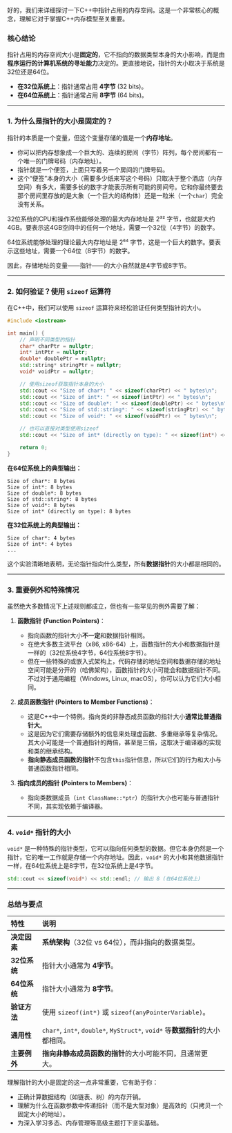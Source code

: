 好的，我们来详细探讨一下C++中指针占用的内存空间。这是一个非常核心的概念，理解它对于掌握C++内存模型至关重要。

### 核心结论

指针占用的内存空间大小是**固定的**，它不指向的数据类型本身的大小影响，而是由**程序运行的计算机系统的寻址能力**决定的。更直接地说，指针的大小取决于系统是32位还是64位。

*   **在32位系统上**：指针通常占用 **4字节** (32 bits)。
*   **在64位系统上**：指针通常占用 **8字节** (64 bits)。

---

### 1. 为什么是指针的大小是固定的？

指针的本质是一个变量，但这个变量存储的值是一个**内存地址**。

*   你可以把内存想象成一个巨大的、连续的房间（字节）阵列，每个房间都有一个唯一的门牌号码（内存地址）。
*   指针就是一个便签，上面只写着另一个房间的门牌号码。
*   这个“便签”本身的大小（需要多少纸来写这个号码）只取决于整个酒店（内存空间）有多大，需要多长的数字才能表示所有可能的房间号。它和你最终要去那个房间里存放的是大象（一个巨大的结构体）还是一粒米（一个`char`）完全没有关系。

32位系统的CPU和操作系统能够处理的最大内存地址是 2³² 字节，也就是大约4GB。要表示这4GB空间中的任何一个地址，需要一个32位（4字节）的数字。

64位系统能够处理的理论最大内存地址是 2⁶⁴ 字节，这是一个巨大的数字。要表示这些地址，需要一个64位（8字节）的数字。

因此，存储地址的变量——指针——的大小自然就是4字节或8字节。

---

### 2. 如何验证？使用 `sizeof` 运算符

在C++中，我们可以使用 `sizeof` 运算符来轻松验证任何类型指针的大小。

```cpp
#include <iostream>

int main() {
    // 声明不同类型的指针
    char* charPtr = nullptr;
    int* intPtr = nullptr;
    double* doublePtr = nullptr;
    std::string* stringPtr = nullptr;
    void* voidPtr = nullptr;

    // 使用sizeof获取指针本身的大小
    std::cout << "Size of char*: " << sizeof(charPtr) << " bytes\n";
    std::cout << "Size of int*: " << sizeof(intPtr) << " bytes\n";
    std::cout << "Size of double*: " << sizeof(doublePtr) << " bytes\n";
    std::cout << "Size of std::string*: " << sizeof(stringPtr) << " bytes\n";
    std::cout << "Size of void*: " << sizeof(voidPtr) << " bytes\n";

    // 也可以直接对类型使用sizeof
    std::cout << "Size of int* (directly on type): " << sizeof(int*) << " bytes\n";

    return 0;
}
```

**在64位系统上的典型输出：**
```
Size of char*: 8 bytes
Size of int*: 8 bytes
Size of double*: 8 bytes
Size of std::string*: 8 bytes
Size of void*: 8 bytes
Size of int* (directly on type): 8 bytes
```

**在32位系统上的典型输出：**
```
Size of char*: 4 bytes
Size of int*: 4 bytes
...
```

这个实验清晰地表明，无论指针指向什么类型，所有**数据指针**的大小都是相同的。

---

### 3. 重要例外和特殊情况

虽然绝大多数情况下上述规则都成立，但也有一些罕见的例外需要了解：

1.  **函数指针 (Function Pointers)**：
    *   指向函数的指针大小**不一定**和数据指针相同。
    *   在绝大多数主流平台（x86, x86-64）上，函数指针的大小和数据指针是一样的（32位系统4字节，64位系统8字节）。
    *   但在一些特殊的或嵌入式架构上，代码存储的地址空间和数据存储的地址空间可能是分开的（哈佛架构），函数指针的大小可能会和数据指针不同。不过对于通用编程（Windows, Linux, macOS），你可以认为它们大小相同。

2.  **成员函数指针 (Pointers to Member Functions)**：
    *   这是C++中一个特例。指向类的非静态成员函数的指针大小**通常比普通指针大**。
    *   这是因为它们需要存储额外的信息来处理虚函数、多重继承等复杂情况。其大小可能是一个普通指针的两倍，甚至是三倍，这取决于编译器的实现和类的继承结构。
    *   **指向静态成员函数的指针**不包含`this`指针信息，所以它们的行为和大小与普通函数指针相同。

3.  **指向成员的指针 (Pointers to Members)**：
    *   指向类数据成员（`int ClassName::*ptr`）的指针大小也可能与普通指针不同，其实现依赖于编译器。

---

### 4. `void*` 指针的大小

`void*` 是一种特殊的指针类型，它可以指向任何类型的数据。但它本身仍然是一个指针，它的唯一工作就是存储一个内存地址。因此，`void*` 的大小和其他数据指针一样，在64位系统上是8字节，在32位系统上是4字节。

```cpp
std::cout << sizeof(void*) << std::endl; // 输出 8 (在64位系统上)
```

---

### 总结与要点

| 特性         | 说明                                                         |
| :----------- | :----------------------------------------------------------- |
| **决定因素** | **系统架构**（32位 vs 64位），而非指向的数据类型。           |
| **32位系统** | 指针大小通常为 **4字节**。                                   |
| **64位系统** | 指针大小通常为 **8字节**。                                   |
| **验证方法** | 使用 `sizeof(int*)` 或 `sizeof(anyPointerVariable)`。        |
| **通用性**   | `char*`, `int*`, `double*`, `MyStruct*`, `void*` 等**数据指针**的大小都相同。 |
| **主要例外** | **指向非静态成员函数的指针**的大小可能不同，且通常更大。     |

理解指针的大小是固定的这一点非常重要，它有助于你：
*   正确计算数据结构（如链表、树）的内存开销。
*   理解为什么在函数参数中传递指针（而不是大型对象）是高效的（只拷贝一个固定大小的地址）。
*   为深入学习多态、内存管理等高级主题打下坚实基础。